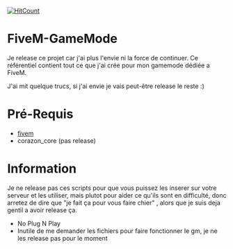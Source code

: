 [![HitCount](http://hits.dwyl.com/corazon2/FiveM-GameMode.svg)](http://hits.dwyl.com/corazon2/FiveM-GameMode)

# FiveM-GameMode
Je release ce projet car j'ai plus l'envie ni la force de continuer. Ce référentiel contient tout ce que j'ai crée pour mon gamemode dédiée a FiveM.

J'ai mit quelque trucs, si j'ai envie je vais peut-être release le reste :)


# Pré-Requis 
- [fivem](https://fivem.net/)
- corazon_core (pas release)

# Information
Je ne release pas ces scripts pour que vous puissez les inserer sur votre serveur et les utiliser, mais plutot pour aider ce qu'ils sont en difficulté, donc arretez de dire que "je fait ça pour vous faire chier" , alors que je suis deja gentil a avoir release ça.

- No Plug N Play
- Inutile de me demander les fichiers pour faire fonctionner le gm, je ne les release pas pour le moment
